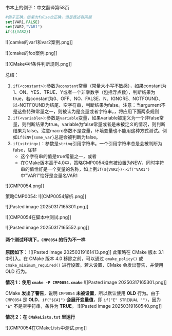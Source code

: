 书本上的例子：中文翻译第58页
```CMake
#例子正确，结果为false也正确，但是表述有问题
set(VAR1,FALSE)
set(VAR2,"VAR1")
if(${VAR2})
```

![[camke的var1和var2案例.png]]

![[cmake的foo案例.png]]

![[CMake中if条件判断规则.png]]

总结：
1. `if(<constant>)`:参数为`constant`常量（常量大小写不敏感），如果constant为1、ON、YES、TRUE、Y或者一个非零数字（包括浮点数），判断结果为true，若constant为0、OFF、NO、FALSE、N、IGNORE、NOTFOUND、以-NOTFOUND为结尾、空字符串，判断结果为false。注意：当argument不是这些特殊常量之一，则被认为是变量或者字符串，，将应用下面两条规则
2. `if(<variable>)`:参数是`variable`变量，如果variable被定义为一个非false常量，则判断结果为true。variable为false常量或者是未被定义的情况，则判断结果为false。注意macro参数不是变量，环境变量也不能用这种方式测试。例如`if(ENV{some_var}`总是会被判断为false。
3. `if(<string>)`：参数是`string`引用字符串。一个引用字符串总是会被判断为false，除非
	- 这个字符串的值是true常量之一，或者
	- 在CMake版本高于4.0中，策略CMP0054没有被设置为NEW，同时字符串的值恰好是一个变量的名称，如上例`if(${VAR2})->if("VAR1")`中"VAR1"恰好是变量名VAR1


![[CMP0054.png]]

策略CMP0054:
![[CMP0054解析.png]]

 ![[Pasted image 20250317165301.png]]

![[CMP0054在脚本中测试.png]]

![[Pasted image 20250317165552.png]]

#### 两个测试环境下，`CMP0054` 的行为不一样
**原因如下：**
![[Pasted image 20250319161413.png]]
此策略在 CMake 版本 3.1 中引入。在 CMake 版本 4.0 移除之前，可以通过 `cmake_policy()` 或 `cmake_minimum_required()` 进行设置。若未设置，CMake 会发出警告，并使用 OLD 行为。

**情况 1：使用 `cmake -P CMP0054.cmake`**
 ![[Pasted image 20250317165301.png]]

CMake **发出了警告**，说明 `CMP0054` **未被设置**，所以默认使用 **OLD** 行为。由于 `CMP0054` 是 **OLD**，`if("${A}")` **会展开变量值**，即 `if("E" STREQUAL "")`，因为 `"E"` 不是空字符串，条件为 **TRUE**。
![[Pasted image 20250319160540.png]]


**情况 2：在 `CMakeLists.txt` 里运行**

![[CMP0054在CMakeLists中测试.png]]



















